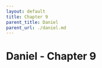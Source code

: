 ```yaml
---
layout: default
title: Chapter 9
parent_title: Daniel
parent_url: ./daniel.md
---
```


# Daniel - Chapter 9

